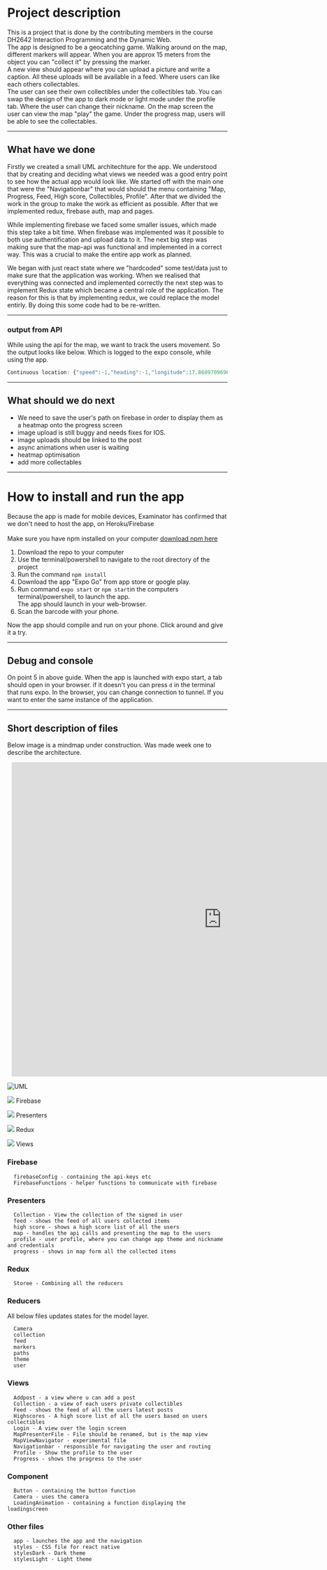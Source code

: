 # Project description

This is a project that is done by the contributing members in the course DH2642 Interaction Programming and the Dynamic Web.
<br>
The app is designed to be a geocatching game. Walking around on the map, different markers will appear. When you are approx 15 meters from the object you can "collect it" by pressing the marker. <br>
A new view should appear where you can upload a picture and write a caption. All these uploads will be available in a feed. Where users can like each others collectables.
<br>
The user can see their own collectibles under the collectibles tab. You can swap the design of the app to dark mode or light mode under the profile tab. Where the user can change their nickname.
On the map screen the user can view the map "play" the game. Under the progress map, users will be able to see the collectables.

---
## What have we done
Firstly we created a small UML architechture for the app.
We understood that by creating and deciding what views we needed was a good entry point to see how the actual app would
look like. We started off with the main one that were the "Navigationbar" that would should the menu containing
"Map, Progress, Feed, High score, Collectibles, Profile".
After that we divided the work in the group to make the work as efficient as possible.
After that we implemented redux, firebase auth, map and pages.

While implementing firebase we faced some smaller issues, which made this step take a bit time.
When firebase was implemented was it possible to both use authentification and upload data to it.
The next big step was making sure that the map-api was functional and implemented in a correct way.
This was a crucial to make the entire app work as planned.

We began with just react state where we "hardcoded" some
test/data just to make sure that the application was working. When we realised that everything was connected and
implemented correctly the next step was to implement Redux state which became a central role of the application.
The reason for this is that by implementing redux, we could replace the model entirly. By doing this some
code had to be re-written.

---
### output from API
While using the api for the map, we want to track the users movement. So the output looks like below. Which is logged to the expo console, while using the app.
```javascript
Continuous location: {"speed":-1,"heading":-1,"longitude":17.868970969615283,"accuracy":35,"latitude":59.41208123563255,"altitudeAccuracy":14.094679832458496,"altitude":15.767148971557617,"latitudeDelta":0.01,"longitudeDelta":0.01}
```

---
## What should we do next
+ We need to save the user's path on firebase in order to display them as a heatmap onto the progress screen
+ image upload is still buggy and needs fixes for IOS.
+ image uploads should be linked to the post
+ async animations when user is waiting
+ heatmap optimisation
+ add more collectables

---
# How to install and run the app
Because the app is made for mobile devices, Examinator has confirmed that we don't need to host the app, on Heroku/Firebase
<br><br>
Make sure you have npm installed on your computer [download npm here](https://nodejs.org/en/download/)

1. Download the repo to your computer
2. Use the terminal/powershell to navigate to the root directory of the project
3. Run the command ``` npm install ```
4. Download the app "Expo Go" from app store or google play.
5. Run command ``` expo start ``` or ``` npm start ```in the computers terminal/powershell, to launch the app.
   <br>The app should launch in your web-browser.
6. Scan the barcode with your phone.

Now the app should compile and run on your phone.
Click around and give it a try.

---
## Debug and console
On point 5 in above guide. When the app is launched with expo start, a tab should open in your browser.
if it doesn't you can press  ```d``` in the terminal that runs expo. In the browser, you can change connection to tunnel. If you want to enter the same instance of the application.

---
## Short description of files
Below image is a mindmap under construction. Was made week one to describe the architecture.

<div style="width: 960px; height: 720px; margin: 10px; position: relative;"><iframe allowfullscreen frameborder="0" style="width:960px; height:720px" src="https://lucid.app/documents/embeddedchart/f0f02dbc-5e3d-4ec3-b6cc-33deef94b1b7" id="vZHyVypHVDjX"></iframe></div>

![UML](https://github.com/Digitusmedia/explora-dora/blob/main/mindmap.png)

[file]: https://img.icons8.com/ios/50/000000/file--v1.png

![](https://img.icons8.com/material-outlined/24/000000/folder-invoices.png)
Firebase

![](https://img.icons8.com/material-outlined/24/000000/folder-invoices.png)
Presenters

![](https://img.icons8.com/material-outlined/24/000000/folder-invoices.png)
Redux

![](https://img.icons8.com/material-outlined/24/000000/folder-invoices.png)
Views
### Firebase 
      firebaseConfig - containing the api-keys etc
      FirebaseFunctions - helper functions to communicate with firebase
### Presenters
      Collection - View the collection of the signed in user
      feed - shows the feed of all users collected items 
      high score - shows a high score list of all the users
      map - handles the api calls and presenting the map to the users
      profile - user profile, where you can change app theme and nickname and credentials
      progress - shows in map form all the collected items

### Redux
      Storee - Combining all the reducers

### Reducers
All below files updates states for the model layer.

      Camera
      collection
      feed
      markers
      paths
      theme
      user 

### Views
      Addpost - a view where u can add a post
      Collection - a view of each users private collectibles
      Feed - shows the feed of all the users latest posts
      Highscores - A high score list of all the users based on users collectibles 
      Login - A view over the login screen
      MapPresenterFile - File should be renamed, but is the map view
      MapViewNavigator - experimental file
      Navigationbar - responsible for navigating the user and routing
      Profile - Show the profile to the user
      Progress - shows the progress to the user

### Component
      Button - containing the button function
      Camera - uses the camera 
      LoadingAnimation - containing a function displaying the loadingscreen

### Other files
      app - launches the app and the navigation
      styles - CSS file for react native
      stylesDark - Dark theme
      stylesLight - Light theme
